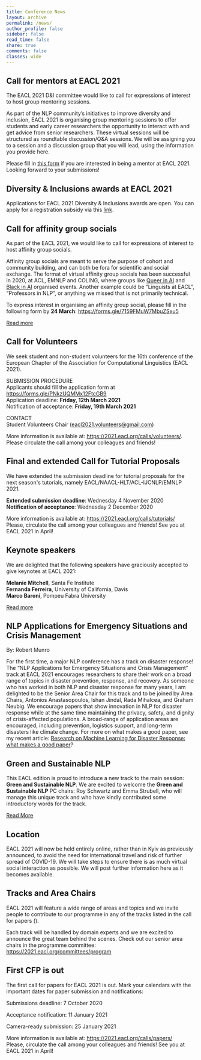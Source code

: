 ```yaml
---
title: Conference News
layout: archive
permalink: /news/
author_profile: false
sidebar: false
read_time: false
share: true
comments: false
classes: wide
---
```

<div class="notice--info" markdown="1">
  <h2>Call for mentors at EACL 2021</h2>

  The EACL 2021 D&I committee would like to call for expressions of interest to host group mentoring sessions.

  As part of the NLP community’s initiatives to improve diversity and inclusion, EACL 2021 is organising group mentoring sessions to offer students and early career researchers the opportunity to interact with and get advice from senior researchers. These virtual sessions will be structured as roundtable discussion/Q&A sessions. We will be assigning you to a session and a discussion group that you will lead, using the information you provide here.

  Please fill in [this form](https://docs.google.com/forms/d/e/1FAIpQLSerFIYCSZbMXCdceEBq67XGlPVBLt3fZUZAOEsblEu9XAh70A/viewform) if you are interested in being a mentor at EACL 2021.<br/>
  Looking forward to your submissions!
</div>

<div class="notice--info" markdown="1">
  <h2>Diversity & Inclusions awards at EACL 2021</h2>

  Applications for EACL 2021 Diversity & Inclusions awards are open. You can apply for a registration subsidy via this [link](https://forms.gle/MDoWCXaLG8jLDBkh9).
</div>

<div class="notice--info" markdown="1">
  <h2>Call for affinity group socials</h2>

  As part of the EACL 2021, we would like to call for expressions of interest to host affinity group socials.

  Affinity group socials are meant to serve the purpose of cohort and community building, and can both be fora for scientific and social exchange. The format of virtual affinity group socials has been successful in 2020, at ACL, EMNLP and COLING, where groups like [Queer in AI](https://sites.google.com/view/queer-in-ai/) and [Black in AI](https://blackinai.github.io/) organised events. Another example could be “Linguists at EACL”, “Professors in NLP”, or anything we missed that is not primarily technical.

  To express interest in organising an affinity group social, please fill in the following form by **24 March**: <https://forms.gle/7159FMuW7MbuZSxu5>

  <a href="{{ '/news/affinity-group-socials' | relative_url }}">Read more</a>
</div>

<div class="notice--info" markdown="1">
  <h2>Call for Volunteers</h2>

  We seek student and non-student volunteers for the 16th conference of the European Chapter of the Association for Computational Linguistics (EACL 2021).

  SUBMISSION PROCEDURE<br/>
  Applicants should fill the application form at <https://forms.gle/PNkzUQMMx12FtcGB9><br/>
  Application deadline: **Friday, 12th March 2021**<br/>
  Notification of acceptance: **Friday, 19th March 2021**

  CONTACT<br/>
  Student Volunteers Chair ([eacl2021.volunteers@gmail.com](mailto:eacl2021.volunteers@gmail.com))

  More information is available at: <https://2021.eacl.org/calls/volunteers/>.<br/>
  Please circulate the call among your colleagues and friends!
</div>

<div class="notice--info" markdown="1">
  <h2>Final and extended Call for Tutorial Proposals</h2>

  We have extended the submission deadline for tutorial proposals for the next season's tutorials, namely EACL/NAACL-HLT/ACL-IJCNLP/EMNLP 2021.

  <strong>Extended submission deadline</strong>: Wednesday 4 November 2020<br/>
  <strong>Notification of acceptance</strong>: Wednesday 2 December 2020

  More information is available at: <https://2021.eacl.org/calls/tutorials/><br/>
  Please, circulate the call among your colleagues and friends! See you at EACL 2021 in April!
</div>

<div class="notice--info" markdown="1">
  <h2>Keynote speakers</h2>

  We are delighted that the following speakers have graciously accepted to give keynotes at EACL 2021:

  <strong>Melanie Mitchell</strong>, Santa Fe Institute<br/>
  <strong>Fernanda Ferreira</strong>, University of California, Davis<br/>
  <strong>Marco Baroni</strong>, Pompeu Fabra University

  [Read more](/program/keynotes)
</div>

<div class="notice--info" markdown="1">
  <h2>NLP Applications for Emergency Situations and Crisis Management</h2>

  By: Robert Munro

  For the first time, a major NLP conference has a track on disaster response! The “NLP Applications for Emergency Situations and Crisis Management” track at EACL 2021 encourages researchers to share their work on a broad range of topics in disaster prevention, response, and recovery. As someone who has worked in both NLP and disaster response for many years, I am delighted to be the Senior Area Chair for this track and to be joined by Area Chairs, Antonios Anastasopoulos, Ishan Jindal, Rada Mihalcea, and Graham Neubig. We encourage papers that show innovation in NLP for disaster response while at the same time maintaining the privacy, safety, and dignity of crisis-affected populations. A broad-range of application areas are encouraged, including prevention, logistics support, and long-term disasters like climate change. For more on what makes a good paper, see my recent article: [Research on Machine Learning for Disaster Response: what makes a good paper](https://towardsdatascience.com/research-on-machine-learning-for-disaster-response-b65f3e97c018?source=friends_link&sk=e2e8e7ef66cae276bde29298b7516955)?
</div>

<div class="notice--info" markdown="1">
  <h2>Green and Sustainable NLP</h2>

  This EACL edition is proud to introduce a new track to the main session: **Green and Sustainable NLP**.
  We are excited to welcome the **Green and Sustainable NLP** PC chairs: Roy Schwartz and Emma Strubell, who will manage this unique
  track and who have kindly contributed some introductory words for the track.

  [Read More](/news/green-and-sustainable-nlp)
</div>

<div class="notice--info" markdown="1">
  <h2>Location</h2>

  EACL 2021 will now be held entirely online, rather than in Kyiv as previously announced, to avoid the need for international travel and risk of further spread of COVID-19. We will take steps to ensure there is as much virtual social interaction as possible. We will post further information here as it becomes available.
</div>

<div class="notice--info" markdown="1">
  <h2>Tracks and Area Chairs</h2>
  EACL 2021 will feature a wide range of areas and topics and we invite people to contribute to our programme in any of the tracks listed in the call for papers (<https://2021.eacl.org/calls/papers/>).

  Each track will be handled by domain experts and we are excited to announce the great team behind the scenes. Check out our senior area chairs in the programme committee: <https://2021.eacl.org/committees/program>
</div>

<div class="notice--info" markdown="1">
  <h2>First CFP is out</h2>

  The first call for papers for EACL 2021 is out. Mark your calendars with the important dates for paper submission and notifications:

  Submissions deadline: 7 October 2020

  Acceptance notification: 11 January 2021

  Camera-ready submission: 25 January 2021

  More information is available at: <https://2021.eacl.org/calls/papers/><br/>
  Please, circulate the call among your colleagues and friends! See you at EACL 2021 in April!
</div>
